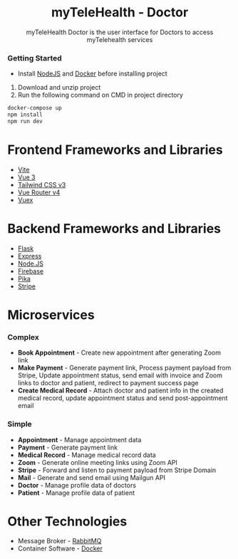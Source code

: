 <h1 align="center">myTeleHealth - Doctor</h1>

<p align="center">myTeleHealth Doctor is the user interface for Doctors to access myTelehealth services</p>
 
### Getting Started
 
- Install [NodeJS](https://nodejs.org/en/) and [Docker](https://www.docker.com) before installing project

1. Download and unzip project
2. Run the following command on CMD in project directory
 ```sh
docker-compose up
npm install
npm run dev
```

# Frontend Frameworks and Libraries
- [Vite](https://vitejs.dev/guide)
- [Vue 3](https://staging.vuejs.org/guide/introduction.html)
- [Tailwind CSS v3](https://tailwindcss.com/docs/configuration)
- [Vue Router v4](https://github.com/vuejs/vue-router-next)
- [Vuex](https://vuex.vuejs.org)
 
# Backend Frameworks and Libraries
- [Flask](https://flask.palletsprojects.com/en/2.1.x)
- [Express](https://expressjs.com/)
- [Node.JS](https://nodejs.org/en/)
- [Firebase](https://firebase.google.com/docs)
- [Pika](https://pika.readthedocs.io/en/stable)
- [Stripe](https://stripe.com/docs/api)

# Microservices
### Complex
- **Book Appointment** - Create new appointment after generating Zoom link 
- **Make Payment** - Generate payment link, Process payment payload from Stripe, Update appointment status, send email with invoice and Zoom links to doctor and patient, redirect to payment success page
- **Create Medical Record** - Attach doctor and patient info in the created medical record, update appointment status and send post-appointment email
 
### Simple
- **Appointment** - Manage appointment data
- **Payment** - Generate payment link
- **Medical Record** - Manage medical record data
- **Zoom** - Generate online meeting links using Zoom API
- **Stripe** - Forward and listen to payment payload from Stripe Domain
- **Mail** - Generate and send email using Mailgun API
- **Doctor** - Manage profile data of doctors
- **Patient** - Manage profile data of patient
 
# Other Technologies
- Message Broker - [RabbitMQ](https://www.rabbitmq.com)
- Container Software - [Docker](https://www.docker.com)
 

